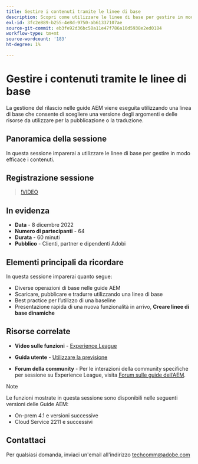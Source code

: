 ```yaml
---
title: Gestire i contenuti tramite le linee di base
description: Scopri come utilizzare le linee di base per gestire in modo efficace i contenuti.
exl-id: 3fc2e889-b255-4e8d-9750-ab61337107ae
source-git-commit: eb3fe92d36bc58a11e47f786a10d5938e2ed0184
workflow-type: tm+mt
source-wordcount: '183'
ht-degree: 1%

---
```


# Gestire i contenuti tramite le linee di base

La gestione del rilascio nelle guide AEM viene eseguita utilizzando una linea di base che consente di scegliere una versione degli argomenti e delle risorse da utilizzare per la pubblicazione o la traduzione.

## Panoramica della sessione

In questa sessione imparerai a utilizzare le linee di base per gestire in modo efficace i contenuti.

## Registrazione sessione

>[!VIDEO](https://video.tv.adobe.com/v/3414172/version-management-release-management-baseline?quality=12&learn=on)

## In evidenza

- **Data** - 8 dicembre 2022
- **Numero di partecipanti** - 64
- **Durata** - 60 minuti
- **Pubblico** - Clienti, partner e dipendenti Adobi

## Elementi principali da ricordare

In questa sessione imparerai quanto segue:
- Diverse operazioni di base nelle guide AEM
- Scaricare, pubblicare e tradurre utilizzando una linea di base
- Best practice per l’utilizzo di una baseline
- Presentazione rapida di una nuova funzionalità in arrivo, **Creare linee di base dinamiche**

## Risorse correlate

- **Video sulle funzioni** -  [Experience League](https://experienceleague.adobe.com/docs/experience-manager-guides-learn/videos/advanced-user-guide/overview.html?lang=en)

- **Guida utente** - [Utilizzare la previsione](https://help.adobe.com/en_US/xml-documentation-for-adobe-experience-manager/index.html#t=DXML-master-map%2Fgenerate-output-use-baseline-for-publishing.html)

- **Forum della community** - Per le interazioni della community specifiche per sessione su Experience League, visita [Forum sulle guide dell’AEM](https://experienceleaguecommunities.adobe.com/t5/experience-manager-guides/bd-p/xml-documentation-discussions).

>[!NOTE]
>
>Le funzioni mostrate in questa sessione sono disponibili nelle seguenti versioni delle Guide AEM:
> - On-prem 4.1 e versioni successive
> - Cloud Service 2211 e successivi

## Contattaci

Per qualsiasi domanda, inviaci un&#39;email all&#39;indirizzo <techcomm@adobe.com>
